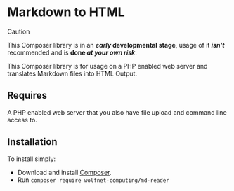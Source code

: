 # Markdown to HTML  
  
> [!CAUTION]
> This Composer library is in an **_early_ developmental stage**, usage of it ***isn't*** recommended and is **done _at your own risk_**.  
  
This Composer library is for usage on a PHP enabled web server and translates Markdown files into HTML Output.  
  
## Requires  
A PHP enabled web server that you also have file upload and command line access to.  
   
## Installation  
To install simply:  
 - Download and install [Composer](https://getcomposer.org/download/).  
 - Run `composer require wolfnet-computing/md-reader`  
